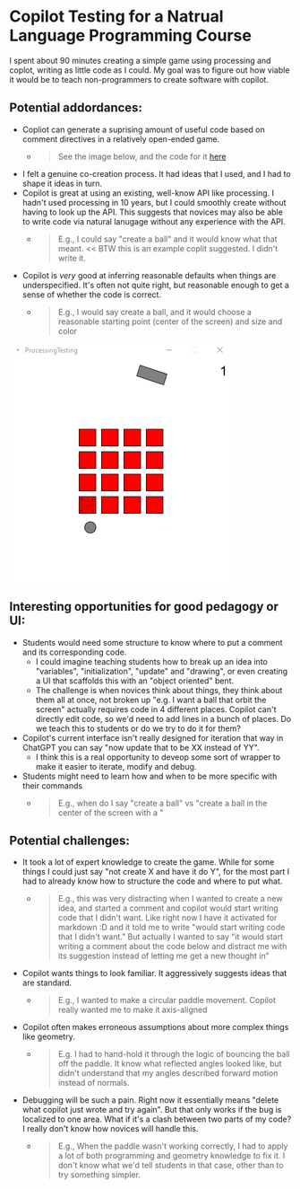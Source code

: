 # Copilot Testing for a Natrual Language Programming Course

I spent about 90 minutes creating a simple game using processing and coplot, writing as little code as I could. My goal was to figure out how viable it would be to teach non-programmers to create software with copilot.

## Potential addordances:
* Copliot can generate a suprising amount of useful code based on comment directives in a relatively open-ended game.
  * > See the image below, and the code for it [here](ProcessingTesting.pde)
* I felt a genuine co-creation process. It had ideas that I used, and I had to shape it ideas in turn.
* Copilot is great at using an existing, well-know API like processing. I hadn't used processing in 10 years, but I could smoothly create without having to look up the API. This suggests that novices may also be able to write code via natural lanugage without any experience with the API.
  * > E.g., I could say "create a ball" and it would know what that meant. << BTW this is an example coplit suggested. I didn't write it.
* Copilot is *very* good at inferring reasonable defaults when things are underspecified. It's often not quite right, but reasonable enough to get a sense of whether the code is correct.
  * > E.g., I would say create a ball, and it would choose a reasonable starting point (center of the screen) and size and color

![Preview image](circular-breakout.gif)

## Interesting opportunities for good pedagogy or UI:
* Students would need some structure to know where to put a comment and its corresponding code.
  * I could imagine teaching students how to break up an idea into "variables", "initialization", "update" and "drawing", or even creating a UI that scaffolds this with an "object oriented" bent.
  * The challenge is when novices think about things, they think about them all at once, not broken up "e.g. I want a ball that orbit the screen" actually requires code in 4 different places. Copilot can't directly edit code, so we'd need to add lines in a bunch of places. Do we teach this to students or do we try to do it for them?
* Copilot's current interface isn't really designed for iteration that way in ChatGPT you can say "now update that to be XX instead of YY".
  * I think this is a real opportunity to deveop some sort of wrapper to make it easier to iterate, modify and debug.
* Students might need to learn how and when to be more specific with their commands
  * > E.g., when do I say "create a ball" vs "create a ball in the center of the screen with a "


## Potential challenges:
* It took a lot of expert knowledge to create the game. While for some things I could just say "not create X and have it do Y", for the most part I had to already know how to structure the code and where to put what.
  * > E.g., this was very distracting when I wanted to create a new idea, and started a comment and copilot would start writing code that I didn't want. Like right now I have it activated for markdown :D and it told me to write "would start writing code that I didn't want." But actually I wanted to say "it would start writing a comment about the code below and distract me with its suggestion instead of letting me get a new thought in"
* Copilot wants things to look familiar. It aggressively suggests ideas that are standard.
  * > E.g., I wanted to make a circular paddle movement. Copilot really wanted me to make it axis-aligned
* Copilot often makes erroneous assumptions about more complex things like geometry.
  * > E.g. I had to hand-hold it through the logic of bouncing the ball off the paddle. It know what reflected angles looked like, but didn't understand that my angles described forward motion instead of normals.
* Debugging will be such a pain. Right now it essentially means "delete what copilot just wrote and try again". But that only works if the bug is localized to one area. What if it's a clash between two parts of my code? I really don't know how novices will handle this.
  * > E.g., When the paddle wasn't working correctly, I had to apply a lot of both programming and geometry knowledge to fix it. I don't know what we'd tell students in that case, other than to try something simpler.
